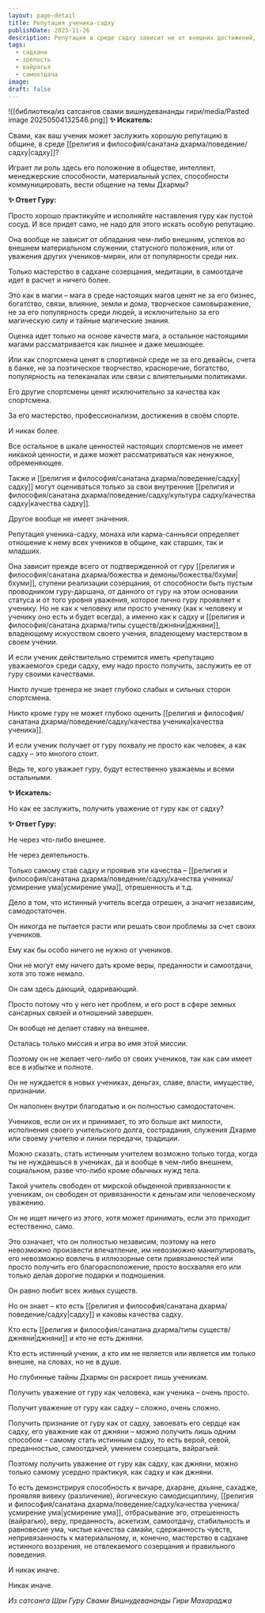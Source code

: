 ```yaml
---
layout: page-detail
title: Репутация ученика-садху
publishDate: 2023-11-26
description: Репутация в среде садху зависит не от внешних достижений, а только от мастерства в садхане, самоотдачи и внутренней зрелости. Уважение гуру приходит не за материальные успехи или коммуникабельность, а за проявление качеств садху - усмирения ума, вайрагьи, веры, преданности и стабильности в практике. Истинный учитель независим и оценивает ученика только по внутренним качествам и зрелости в созерцании.
tags:
  - садхана
  - зрелость
  - вайрагья
  - самоотдача
image: 
draft: false
---
```

![[библиотека/из сатсангов свами вишнудевананды гири/media/Pasted image 20250504132546.png]]
**✨ Искатель:** 

 Свами, как ваш ученик может заслужить хорошую репутацию в общине, в среде [[религия и философия/санатана дхарма/поведение/садху|садху]]?

 Играет ли роль здесь его положение в обществе, интеллект, менеджерские способности, материальный успех, способности коммуницировать, вести общение на темы Дхармы?

  
**✨ Ответ Гуру:** 

 Просто хорошо практикуйте и исполняйте наставления гуру как пустой сосуд. И все придет само, не надо для этого искать особую репутацию.

 Она вообще не зависит от обладания чем-либо внешним, успехов во внешнем материальном служении, статусного положения, или от уважения других учеников-мирян, или от популярности среди них.

 Только мастерство в садхане созерцания, медитации, в самоотдаче идет в расчет и ничего более.

 Это как в магии – мага в среде настоящих магов ценят не за его бизнес, богатство, связи, влияние, земли и дома, творческое самовыражение, не за его популярность среди людей, а исключительно за его магическую силу и тайные магические знания.

 Оценка идет только на основе качеств мага, а остальное настоящими магами рассматривается как лишнее и даже мешающее.

 Или как спортсмена ценят в спортивной среде не за его девайсы, счета в банке, не за поэтическое творчество, красноречие, богатство, популярность на телеканалах или связи с влиятельными политиками.

 Его другие спортсмены ценят исключительно за качества как спортсмена.

 За его мастерство, профессионализм, достижения в своём спорте.

 И никак более.

 Все остальное в шкале ценностей настоящих спортсменов не имеет никакой ценности, и даже может рассматриваться как ненужное, обременяющее.

 Также и [[религия и философия/санатана дхарма/поведение/садху|садху]] могут оцениваться только за свои внутренние [[религия и философия/санатана дхарма/поведение/садху/культура садху/качества садху|качества садху]]. 

 Другое вообще не имеет значения.

 Репутация ученика-садху, монаха или карма-санньяси определяет отношение к нему всех учеников в общине, как старших, так и младших.

 Она зависит прежде всего от подтвержденной от гуру [[религия и философия/санатана дхарма/божества и демоны/божества/бхуми|бхуми]], ступени реализации созерцания, от способности быть пустым проводником гуру-даршана, от данного от гуру на этом основании статуса и от того уровня уважения, которое лично гуру проявляет к ученику. Но не как к человеку или просто ученику (как к человеку и ученику оно есть и будет всегда), а именно как к садху и [[религия и философия/санатана дхарма/типы существ/джняни|джняни]], владеющему искусством своего учения, владеющему мастерством в своем учении.

 И если ученик действительно стремится иметь «репутацию уважаемого» среди садху, ему надо просто получить, заслужить ее от гуру своими качествами.

 Никто лучше тренера не знает глубоко слабых и сильных сторон спортсмена.

 Никто кроме гуру не может глубоко оценить [[религия и философия/санатана дхарма/поведение/садху/качества ученика|качества ученика]].

 И если ученик получает от гуру похвалу не просто как человек, а как садху – это многого стоит.

 Ведь те, кого уважает гуру, будут естественно уважаемы и всеми остальными.

  
**✨ Искатель:** 

 Но как ее заслужить, получить уважение от гуру как от садху?

  
**✨ Ответ Гуру:** 

 Не через что-либо внешнее.

 Не через деятельность.

 Только самому став садху и проявив эти качества – [[религия и философия/санатана дхарма/поведение/садху/качества ученика/усмирение ума|усмирение ума]], отрешенность и т.д.

 Дело в том, что истинный учитель всегда отрешен, а значит независим, самодостаточен.

 Он никогда не пытается расти или решать свои проблемы за счет своих учеников.

 Ему как бы особо ничего не нужно от учеников.

 Они не могут ему ничего дать кроме веры, преданности и самоотдачи, хотя это тоже немало.

 Он сам здесь дающий, одаривающий.

 Просто потому что у него нет проблем, и его рост в сфере земных сансарных связей и отношений завершен.

 Он вообще не делает ставку на внешнее.

 Осталась только миссия и игра во имя этой миссии.

 Поэтому он не желает чего-либо от своих учеников, так как сам имеет все в избытке и полноте.

 Он не нуждается в новых учениках, деньгах, славе, власти, имуществе, признании.

 Он наполнен внутри благодатью и он полностью самодостаточен.

 Учеников, если он их и принимает, то это больше акт милости, исполнения своего учительского долга, сострадания, служения Дхарме или своему учителю и линии передачи, традиции.

 Можно сказать, стать истинным учителем возможно только тогда, когда ты не нуждаешься в учениках, да и вообще в чем-либо внешнем, социальном, разве что-либо кроме обычных нужд тела.

 Такой учитель свободен от мирской обыденной привязанности к ученикам, он свободен от привязанности к деньгам или человеческому уважению.

 Он не ищет ничего из этого, хотя может принимать, если это приходит естественно, само.

 Это означает, что он полностью независим, поэтому на него невозможно произвести впечатление, им невозможно манипулировать, его невозможно вовлечь в иллюзорные сети привязанностей или просто получить его благорасположение, просто восхваляя его или только делая дорогие подарки и подношения.

 Он равно любит всех живых существ.

 Но он знает – кто есть [[религия и философия/санатана дхарма/поведение/садху|садху]] и каковы качества садху.

 Кто есть [[религия и философия/санатана дхарма/типы существ/джняни|джняни]] и кто не есть джняни.

 Кто есть истинный ученик, а кто им не является или является им только внешне, на словах, но не в душе.

 Но глубинные тайны Дхармы он раскроет лишь ученикам.

 Получить уважение от гуру как человека, как ученика – очень просто.

 Получит уважение от гуру как садху – сложно, очень сложно.

 Получить признание от гуру как от садху, завоевать его сердце как садху, его уважение как от джняни – можно получить лишь одним способом – самому стать истинным садху, то есть верой, севой, преданностью, самоотдачей, умением созерцать, вайрагьей.

 Поэтому получить уважение от гуру как садху, как джняни, можно только самому усердно практикуя, как садху и как джняни.

 То есть демонстрируя способность к вичаре, дхаране, дхьяне, сахадже, проявляя вивеку (различение), йогическую самодисциплину, [[религия и философия/санатана дхарма/поведение/садху/качества ученика/усмирение ума|усмирение ума]], отбрасывание эго, отрешенность (вайрагью), веру, преданность, аскетизм, самоотдачу, стабильность и равновесие ума, чистые качества самайи, сдержанность чувств, непривязанность к материальному, и, конечно, мастерство в садхане истинного воззрения, не отвлекаемого созерцания и правильного поведения.

 И никак иначе.

 Никак иначе.

*Из сатсанга Шри Гуру Свами Вишнудевананды Гири Махараджа*